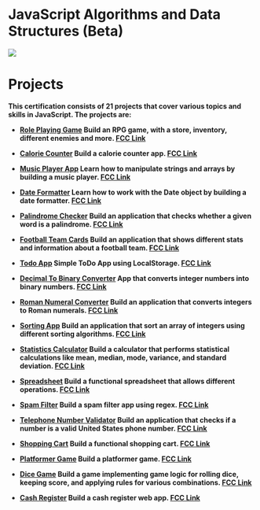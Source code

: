# JavaScript Algorithms and Data Structures (Beta)

<img align='center' src='https://upload.wikimedia.org/wikipedia/commons/3/39/FreeCodeCamp_logo.png' />

<br/>

# Projects
<strong>
This certification consists of 21 projects that cover various topics and skills in JavaScript. The projects are:

- [Role Playing Game](./roleplay-game/]) Build an RPG game, with a store, inventory, different enemies and more. [FCC Link](https://www.freecodecamp.org/learn/javascript-algorithms-and-data-structures-v8/#learn-basic-javascript-by-building-a-role-playing-game)

- [Calorie Counter](./calorie-counter/]) Build a calorie counter app. [FCC Link](https://www.freecodecamp.org/learn/javascript-algorithms-and-data-structures-v8/#learn-form-validation-by-building-a-calorie-counter)

- [Music Player App](./music-player/]) Learn how to manipulate strings and arrays by building a music player. [FCC Link](https://www.freecodecamp.org/learn/javascript-algorithms-and-data-structures-v8/#learn-basic-string-and-array-methods-by-building-a-music-player)

- [Date Formatter](./date-formatter/]) Learn how to work with the Date object by building a date formatter. [FCC Link](https://www.freecodecamp.org/learn/javascript-algorithms-and-data-structures-v8/#learn-the-date-object-by-building-a-date-formatter)

- [Palindrome Checker](./[C]%20palindrome-checker/]) Build an application that checks whether a given word is a palindrome. [FCC Link](https://www.freecodecamp.org/learn/javascript-algorithms-and-data-structures-v8/#build-a-palindrome-checker-project)

- [Football Team Cards](./football-team-cards/]) Build an application that shows different stats and information about a football team. [FCC Link](https://www.freecodecamp.org/learn/javascript-algorithms-and-data-structures-v8/#learn-modern-javascript-methods-by-building-football-team-cards)

- [Todo App](./football-team-cards/]) Simple ToDo App using LocalStorage. [FCC Link](https://www.freecodecamp.org/learn/javascript-algorithms-and-data-structures-v8/#learn-localstorage-by-building-a-todo-app)

- [Decimal To Binary Converter](./binary-converter/]) App that converts integer numbers into binary numbers. [FCC Link](https://www.freecodecamp.org/learn/javascript-algorithms-and-data-structures-v8/#learn-recursion-by-building-a-decimal-to-binary-converter)

- [Roman Numeral Converter](./[C]%20roman-converter/]]) Build an application that converts integers to Roman numerals. [FCC Link](https://www.freecodecamp.org/learn/javascript-algorithms-and-data-structures-v8/#build-a-roman-numeral-converter-project)

- [Sorting App](./number-sorter/]]) Build an application that sort an array of integers using different sorting algorithms. [FCC Link](https://www.freecodecamp.org/learn/javascript-algorithms-and-data-structures-v8/#learn-basic-algorithmic-thinking-by-building-a-number-sorter)

- [Statistics Calculator](./statistics-calculator/]]) Build a calculator that performs statistical calculations like mean, median, mode, variance, and standard deviation. [FCC Link](https://www.freecodecamp.org/learn/javascript-algorithms-and-data-structures-v8/#learn-advanced-array-methods-by-building-a-statistics-calculator)

- [Spreadsheet](./spreadsheet/]]) Build a functional spreadsheet that allows different operations. [FCC Link](https://www.freecodecamp.org/learn/javascript-algorithms-and-data-structures-v8/#learn-functional-programming-by-building-a-spreadsheet)

- [Spam Filter](./spam-filter/]]) Build a spam filter app using regex. [FCC Link](https://www.freecodecamp.org/learn/javascript-algorithms-and-data-structures-v8/#learn-regular-expressions-by-building-a-spam-filter)

- [Telephone Number Validator](./[C]%20telephone-number-validator/]]]) Build an application that checks if a number is a valid United States phone number. [FCC Link](https://www.freecodecamp.org/learn/javascript-algorithms-and-data-structures-v8/#build-a-telephone-number-validator-project)

- [Shopping Cart](./shopping-cart/) Build a functional shopping cart. [FCC Link](https://www.freecodecamp.org/learn/javascript-algorithms-and-data-structures-v8/#learn-basic-oop-by-building-a-shopping-cart)

- [Platformer Game](./platformer-game/) Build a platformer game. [FCC Link](https://www.freecodecamp.org/learn/javascript-algorithms-and-data-structures-v8/#learn-intermediate-oop-by-building-a-platformer-game)

- [Dice Game](./dice-game/) Build a game implementing game logic for rolling dice, keeping score, and applying rules for various combinations. [FCC Link](https://www.freecodecamp.org/learn/javascript-algorithms-and-data-structures-v8/#learn-intermediate-algorithmic-thinking-by-building-a-dice-game)

- [Cash Register](./[C]%20cash-register/) Build a cash register web app. [FCC Link](https://www.freecodecamp.org/learn/javascript-algorithms-and-data-structures-v8/#build-a-cash-register-project)


<!-- - Pokémon Search App: Build a Pokémon search app using an API. -->


